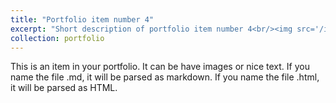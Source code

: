 ```yaml
---
title: "Portfolio item number 4"
excerpt: "Short description of portfolio item number 4<br/><img src='/images/portfolio4.png'>"
collection: portfolio
---
```


This is an item in your portfolio. It can be have images or nice text. If you name the file .md, it will be parsed as markdown. If you name the file .html, it will be parsed as HTML. 
